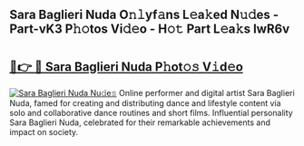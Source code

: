 ## Sara Baglieri Nuda O𝚗𝚕yf𝚊ns L𝚎a𝚔ed N𝚞𝚍es - Part-vK3 P𝚑𝚘tos Vi𝚍𝚎o - H𝚘𝚝 Part L𝚎a𝚔s IwR6v

# <h2><a href="http://kf1zems.oniu.top/?m=Sara+Baglieri+Nuda">🔗👉 🔴 Sara Baglieri Nuda P𝚑ot𝚘𝚜 V𝚒d𝚎o</a></h2>

[![Sara Baglieri Nuda Nu𝚍e𝚜](https://i.imgur.com/0qMVB7G.gif)](http://kf1zems.oniu.top/?m=Sara+Baglieri+Nuda)
Online performer and digital artist Sara Baglieri Nuda, famed for creating and distributing dance and lifestyle content via solo and collaborative dance routines and short films. Influential personality Sara Baglieri Nuda, celebrated for their remarkable achievements and impact on society.  
